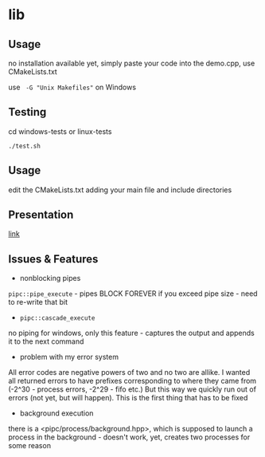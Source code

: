 # lib

## Usage
no installation available yet, simply paste your code into the demo.cpp, use CMakeLists.txt

use ``` -G "Unix Makefiles"``` on Windows

## Testing

cd windows-tests or linux-tests

```./test.sh```

## Usage

edit the CMakeLists.txt adding your main file and include directories

## Presentation
[link](https://docs.google.com/presentation/d/1WqENRvvxLhshr_XD4suWVhSl_fW7-LFJCP1Yb7i2hhM/edit?usp=sharing)

## Issues & Features

- nonblocking pipes

```pipc::pipe_execute``` - pipes BLOCK FOREVER if you exceed pipe size - need to re-write that bit

- ```pipc::cascade_execute```

no piping for windows, only this feature - captures the output and appends it to the next command

- problem with my error system

All error codes are negative powers of two and no two are allike. I wanted all returned errors to have prefixes corresponding to where they came from (-2^30 - process errors, -2^29 - fifo etc.) But this way we quickly run out of errors (not yet, but will happen). This is the first thing that has to be fixed

- background execution

there is a <pipc/process/background.hpp>, which is supposed to launch a process in the background - doesn't work, yet, creates two processes for some reason

